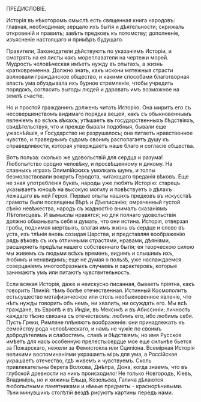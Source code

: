 ПРЕДИСЛОВІЕ.

Исторія въ нѣкоторомъ смыслѣ есть священная книга народовъ: главная, необходимая; зерцало ихъ бытія и дѣятельности; скрижаль откровеній и правилъ; завѣтъ предковъ къ потомству; дополненіе, изъясненіе настоящаго и примѣръ будущаго.

Правители, Законодатели дѣйствуютъ по указаніямъ Исторіи, и смотрятъ на ея листы какъ мореплаватели на чертежи морей. Мудрость человѣческая имѣетъ нужду въ опытахъ, а жизнь кратковременна. Должно знать, какъ искони мятежныя страсти волновали гражданское общество, и какими способами благотворная власть ума обуздывала ихъ бурное стремленіе, чтобы учредить порядокъ, согласить выгоды людей и даровать имъ возможное на землѣ счастіе. 

Но и простой гражданинъ долженъ читать Исторію. Она миритъ его съ несовершенствомъ видимаго порядка вещей, какъ съ обыкновеннымъ явленіемъ во всѣхъ вѣкахъ; утѣшаетъ въ государственныхъ бѣдствіяхъ, свидѣтельствуя, что и прежде бывали подобныя, бывали еще ужаснѣйшія, и Государство не разрушалось; она питаетъ нравственное чувство, и праведнымъ судомъ своимъ располагаетъ душу къ справедливости, которая утверждаетъ наше благо и согласіе общества. 

Вотъ польза: сколько же удовольствій для сердца и разума! Любопытство сродно человѣку, и просвѣщенному и дикому. На славныхъ играхъ Олимпійскихъ умолкалъ шумъ, и толпы безмолвствовали вокругъ Геродота, читающаго преданія вѣковъ. Еще не зная употребленія буквъ, народы уже любятъ Исторію: старецъ указываетъ юношѣ на высокую могилу и повѣствуетъ о дѣлахъ лежащаго въ ней Героя. Первые опыты нашихъ предковъ въ искусствѣ грамоты были посвящены Вѣрѣ и Дѣеписанію; омраченный густой сѣнію невѣжества, народъ съ жадностію внималъ сказаніямъ Лѣтописцевъ. И вымыслы нравятся; но для полнаго удовольствія должно обманывать себя и думать, что они истина. Исторія, отверзая гробы, поднимая мертвыхъ, влагая имъ жизнь въ сердце и слово въ уста, изъ тлѣнія вновь созидая Царства, и представляя воображенію рядъ вѣковъ съ ихъ отличными страстями, нравами, дѣяніями, расширяетъ предѣлы нашего собственнаго бытія; ея творческою силою мы живемъ съ людьми всѣхъ временъ, видимъ и слышимъ ихъ, любимъ и ненавидимъ; еще не думая о пользѣ, уже наслаждаемся созерцаніемъ многообразныхъ случаевъ и характеровъ, которые занимаютъ умъ или питаютъ чувствительность.

Если всякая Исторія, даже и неискусно писанная, бываетъ пріятна, какъ говоритъ ​Плиній​: ​тѣмъ​ болѣе отечественная. Истинный Космополитъ ​есть​ существо метафизическое или столь необыкновенное явленіе, что нѣтъ нужды говорить объ ​немъ​, ни хвалить, ни осуждать его. Мы ​всѣ​ граждане, въ Европѣ и въ Индіи, въ Мексикѣ и въ Абиссиніи; личность каждаго тѣсно связана съ отечествомъ: любимъ его, ибо любимъ себя. Пусть Греки, Римляне плѣняютъ воображеніе: ​они​ принадлежатъ къ семейству рода человѣческаго, и намъ не чужіе по своимъ добродѣтелямъ и слабостямъ, славѣ и бѣдствіямъ; но имя Русское имѣетъ для насъ особенную прелесть: ​сердце​ мое еще сильнѣе бьется за ​Пожарскаго​, нежели за Фемистокла или Сципіона. Всемірная Исторія великими воспоминаніями украшаетъ ​міръ​ для ума, а Россійская украшаетъ отечество, гдѣ живемъ и чувствуемъ. Сколь привлекательны берега Волхова, Днѣпра, Дона, когда знаемъ, что въ глубокой древности на нихъ происходило! Не только Новгородъ, Кіевъ, Владиміръ, но и хижины Ельца, ​Козельска​, ​Галича​ дѣлаются любопытными памятниками и ​нѣмые​ предметы - краснорѣчивыми. Тѣни минувшихъ столѣтій вездѣ рисуютъ картины передъ нами. 
